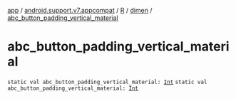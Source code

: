 [app](../../../index.md) / [android.support.v7.appcompat](../../index.md) / [R](../index.md) / [dimen](index.md) / [abc_button_padding_vertical_material](.)

# abc_button_padding_vertical_material

`static val abc_button_padding_vertical_material: `[`Int`](https://kotlinlang.org/api/latest/jvm/stdlib/kotlin/-int/index.html)
`static val abc_button_padding_vertical_material: `[`Int`](https://kotlinlang.org/api/latest/jvm/stdlib/kotlin/-int/index.html)